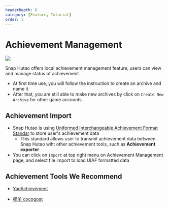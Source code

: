 ```yaml
---
headerDepth: 0
category: [Feature, Tutorial]
order: 3
---
```


# Achievement Management

![](https://img.alicdn.com/imgextra/i2/1797064093/O1CN01oe2JG41g6dvW3vCvO_!!1797064093.png)

Snap Hutao offers local achievement management feature, users can view and manage status of achievement

- At first time use, you will follow the instruction to create an archive and name it
- After that, you are still able to make new archives by click on `Create New Archive` for other game accounts

## Achievement Import

- Snap Hutao is using [Uniformed Interchangeable Achievement Format Standar](https://uigf.org/en/standards/UIAF.html) to store user's achievement data
  - This standard allows user to transmit achievement data between Snap Hutao wiht other achievement tools, such as **Achievement exporter**
- You can click on `Import` at top right menu on Achievement Management page, and select file import to load UIAF formatted data

## Achievement Tools We Recommend

- [YaeAchievement](https://github.com/HolographicHat/YaeAchievement) <Badge text="Achievement Recognition" type="tip" />

- [椰羊 cocogoat](https://cocogoat.work/) <Badge text="Achievement Guide" type="tip" />
